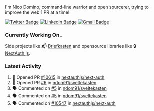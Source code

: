 
I'm Nico Domino, command-line warrior and open sourcerer, trying to improve the web 1 PR at a time!

[![Twitter Badge](https://img.shields.io/badge/-@ndom91-1ca0f1?style=flat-square&labelColor=1ca0f1&logo=twitter&logoColor=white&link=https://twitter.com/ndom91)](https://twitter.com/ndom91) [![Linkedin Badge](https://img.shields.io/badge/-ndom91-blue?style=flat-square&logo=Linkedin&logoColor=white&link=https://www.linkedin.com/in/ndom91/)](https://www.linkedin.com/in/ndom91/) [![Gmail Badge](https://img.shields.io/badge/-yo@ndo.dev-c14438?style=flat-square&logo=mail.ru&logoColor=white&link=mailto:yo@ndo.dev)](mailto:yo@ndo.dev)

### Currently Working On..

Side projects like 📬 [Briefkasten](https://briefkastenhq.com) and opensource libraries like 🔒 [NextAuth.js](https://github.com/nextauthjs/next-auth).

<!--START_SECTION_PROFILE_VIEWS:readme-info-->
<!--END_SECTION_PROFILE_VIEWS:readme-info-->

<!--START_SECTION_DAILY_COMMIT:readme-info-->
<!--END_SECTION_DAILY_COMMIT:readme-info-->

<!--START_SECTION_WEEKLY_COMMIT:readme-info-->
<!--END_SECTION_WEEKLY_COMMIT:readme-info-->

### Latest Activity

<!--START_SECTION:activity-->
1. 💪 Opened PR [#10615](https://github.com/nextauthjs/next-auth/pull/10615) in [nextauthjs/next-auth](https://github.com/nextauthjs/next-auth)
2. 💪 Opened PR [#6](https://github.com/ndom91/sveltekasten/pull/6) in [ndom91/sveltekasten](https://github.com/ndom91/sveltekasten)
3. 🗣 Commented on [#5](https://github.com/ndom91/sveltekasten/pull/5#issuecomment-2059258687) in [ndom91/sveltekasten](https://github.com/ndom91/sveltekasten)
4. 🗣 Commented on [#5](https://github.com/ndom91/sveltekasten/pull/5#issuecomment-2059254874) in [ndom91/sveltekasten](https://github.com/ndom91/sveltekasten)
5. 🗣 Commented on [#10547](https://github.com/nextauthjs/next-auth/issues/10547#issuecomment-2059067727) in [nextauthjs/next-auth](https://github.com/nextauthjs/next-auth)
<!--END_SECTION:activity-->
